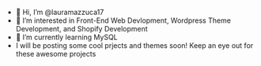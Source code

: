 - 👋 Hi, I’m @lauramazzuca17
- 👀 I’m interested in Front-End Web Devlopment, Wordpress Theme Development, and Shopify Development
- 🌱 I’m currently learning MySQL
- I will be posting some cool prjects and themes soon! Keep an eye out for these awesome projects

